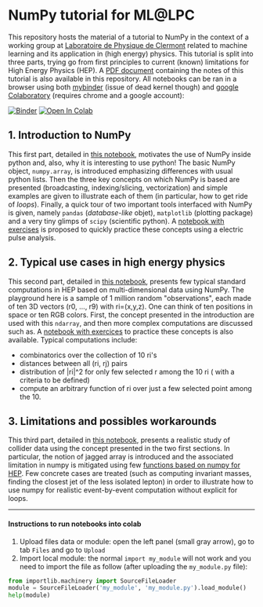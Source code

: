 # NumPy tutorial for ML@LPC

This repository hosts the material of a tutorial to NumPy in the context of a working group at [Laboratoire de Physique de Clermont](http://clrwww.in2p3.fr/) related to machine learning and its application in (high energy) physics. This tutorial is split into three parts, trying go from first principles to current (known) limitations for High Energy Physics (HEP). A [PDF document](documentation/NumpyIntroduction_MLatLPC.pdf) containing the notes of this tutorial is also available in this repository. All notebooks can be ran in a browser using both [mybinder](https://mybinder.org/) (issue of dead kernel though) and [google Colaboratory](https://colab.research.google.com/notebooks/welcome.ipynb) (requires chrome and a google account):

[![Binder](https://mybinder.org/badge_logo.svg)](https://mybinder.org/v2/gh/MLatCezeaux/intro_numpy/master)
[![Open In Colab](https://colab.research.google.com/assets/colab-badge.svg)](https://colab.research.google.com/github/MLatCezeaux/intro_numpy)


## 1. Introduction to NumPy

This first part, detailed in [this notebook](lecture/1-NumpyIntroduction.ipynb), motivates the use of NumPy inside python and, also, why it is interesting to use python! The basic NumPy object, `numpy.array`, is introduced emphasizing differences with usual python lists. Then the three key concepts on which NumPy is based are presented (broadcasting, indexing/slicing, vectorization) and simple examples are given to illustrate each of them (in particular, how to get ride of *loops*). Finally, a quick tour of two important tools interfaced with NumPy is given, namely `pandas` (*database-like* objet), `matplotlib` (plotting package) and a very tiny glimps of `scipy` (scientific python). A [notebook with exercises](exercises/1-NumpyIntroExercise.ipynb)  is proposed to quickly practice these concepts using a electric pulse analysis.


## 2. Typical use cases in high energy physics

This second part, detailed in [this notebook](lecture/2-GenericNumpyForHEP.ipynb), presents few typical standard computations in HEP based on multi-dimensional data using NumPy. The playground here is a sample of 1 million random "observations", each made of ten 3D vectors (r0, ..., r9) with ri=(x,y,z). One can think of ten positions in space or ten RGB colors. First, the concept presented in the introduction are used with this `ndarray`, and then more complex computations are discussed such as. A [notebook with exercices](exercises/2-GenericNumpyForHEPExercise.ipynb) to practice these concepts is also available. Typical computations include:
  + combinatorics over the collection of 10 ri's
  + distances between all (ri, rj) pairs
  + distribution of |ri|^2 for only few selected r among the 10 ri ( with a criteria to be defined)
  + compute an arbitrary function of ri over just a few selected point among the 10.


## 3. Limitations and possibles workarounds

This third part, detailed in [this notebook](lecture/3-CollisionAnalysis.ipynb), presents a realistic study of
collider data using the concept presented in the two first sections. In particular, the notion of jagged array
is introduced and the associated limitation in numpy is mitigated using few [functions based on numpy for HEP](lecture/np_utils.py). Few concrete cases are treated (such as computing invariant masses, finding the closest jet of the less isolated lepton) in order to illustrate how to use numpy for realistic event-by-event computation without explicit for loops.

---


#### Instructions to run notebooks into colab

   1. Upload files data or module: open the left panel (small gray arrow), go to tab `Files` and go to `Upload`
   2. Import local module: the normal `import my_module` will not work and you need to import the file as follow (after uploading the `my_module.py` file):
```python
from importlib.machinery import SourceFileLoader
module = SourceFileLoader('my_module', 'my_module.py').load_module()
help(module)
```